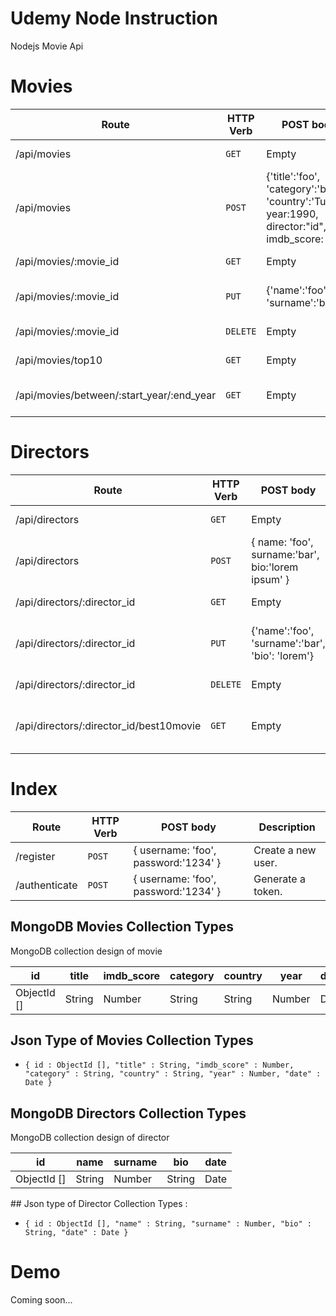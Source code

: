 # Udemy Node Instruction

Nodejs Movie Api 

# Movies

| Route | HTTP Verb	 | POST body	 | Description	 |
| --- | --- | --- | --- |
| /api/movies | `GET` | Empty | List all movies. |
| /api/movies | `POST` | {'title':'foo', 'category':'bar', 'country':'Turkey', year:1990, director:"id", imdb_score: 9.7 } | Create a new movie. |
| /api/movies/:movie_id | `GET` | Empty | Get a movie. |
| /api/movies/:movie_id | `PUT` | {'name':'foo', 'surname':'bar'} | Update a movie with new info. |
| /api/movies/:movie_id | `DELETE` | Empty | Delete a movie. |
| /api/movies/top10 | `GET` | Empty | Get the top 10 movies. |
| /api/movies/between/:start_year/:end_year | `GET` | Empty | Movies between two dates. |

# Directors

| Route | HTTP Verb	 | POST body	 | Description	 |
| --- | --- | --- | --- |
| /api/directors | `GET` | Empty | List all directors. |
| /api/directors | `POST` | { name: 'foo', surname:'bar', bio:'lorem ipsum' } | Create a new director. |
| /api/directors/:director_id | `GET` | Empty | Get a director. |
| /api/directors/:director_id | `PUT` | {'name':'foo', 'surname':'bar', 'bio': 'lorem'} | Update a director with new info. |
| /api/directors/:director_id | `DELETE` | Empty | Delete a director. |
| /api/directors/:director_id/best10movie | `GET` | Empty | The director's top 10 films. |

# Index

| Route | HTTP Verb	 | POST body	 | Description	 |
| --- | --- | --- | --- |
| /register | `POST` | { username: 'foo', password:'1234' } | Create a new user. |
| /authenticate | `POST` | { username: 'foo', password:'1234' } | Generate a token. |

## MongoDB Movies Collection Types

MongoDB collection design of movie 

|     id    |  title | imdb_score | category | country |  year  | date |
|-----------|--------|------------|----------|---------|--------|------|
|ObjectId []| String |   Number   |  String  |  String | Number | Date |

## Json Type of Movies Collection Types
 - `{
id : ObjectId [],
"title" : String,
"imdb_score" : Number,
"category" : String,
"country" : String,
"year" : Number,
"date" : Date
}`
## MongoDB Directors Collection Types

MongoDB collection design of director 

|     id    |  name  |   surname  |    bio   |   date  |
|-----------|--------|------------|----------|---------|
|ObjectId []| String |   Number   |  String  |   Date  | 

## Json type of Director Collection Types :
 - `{
id : ObjectId [],
"name" : String,
"surname" : Number,
"bio" : String,
"date" : Date
}`
# Demo

Coming soon...